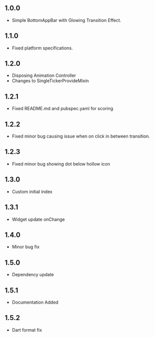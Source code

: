 ## 1.0.0

* Simple BottomAppBar with Glowing Transition Effect.

## 1.1.0

* Fixed platform specifications.

## 1.2.0

* Disposing Animation Controller
* Changes to SingleTickerProvideMixin

## 1.2.1

* Fixed README.md and pubspec.yaml for scoring

## 1.2.2

* Fixed minor bug causing issue when on click in between transition.

## 1.2.3

* Fixed minor bug showing dot below hollow icon

## 1.3.0

* Custom initial index

## 1.3.1

* Widget update onChange

## 1.4.0

* Minor bug fix

## 1.5.0

* Dependency update

## 1.5.1

* Documentation Added

## 1.5.2

* Dart format fix